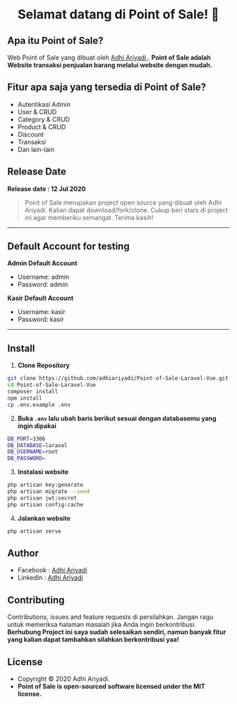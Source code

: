 <h1 align="center">Selamat datang di Point of Sale! 👋</h1>

## Apa itu Point of Sale?

Web Point of Sale yang dibuat oleh <a href="https://github.com/adhiariyadi"> Adhi Ariyadi </a>. **Point of Sale adalah Website transaksi penjualan barang melalui website dengan mudah.**

## Fitur apa saja yang tersedia di Point of Sale?

-   Autentikasi Admin
-   User & CRUD
-   Category & CRUD
-   Product & CRUD
-   Discount
-   Transaksi
-   Dan lain-lain

## Release Date

**Release date : 12 Jul 2020**

> Point of Sale merupakan project open source yang dibuat oleh Adhi Ariyadi. Kalian dapat download/fork/clone. Cukup beri stars di project ini agar memberiku semangat. Terima kasih!

---

## Default Account for testing

**Admin Default Account**

-   Username: admin
-   Password: admin

**Kasir Default Account**

-   Username: kasir
-   Password: kasir

---

## Install

1. **Clone Repository**

```bash
git clone https://github.com/adhiariyadi/Point-of-Sale-Laravel-Vue.git
cd Point-of-Sale-Laravel-Vue
composer install
npm install
cp .env.example .env
```

2. **Buka `.env` lalu ubah baris berikut sesuai dengan databasemu yang ingin dipakai**

```bash
DB_PORT=3306
DB_DATABASE=laravel
DB_USERNAME=root
DB_PASSWORD=
```

3. **Instalasi website**

```bash
php artisan key:generate
php artisan migrate --seed
php artisan jwt:secret
php artisan config:cache
```

4. **Jalankan website**

```bash
php artisan serve
```

## Author

-   Facebook : <a href="https://web.facebook.com/adhiariyadi.me/"> Adhi Ariyadi</a>
-   LinkedIn : <a href="https://www.linkedin.com/in/adhiariyadi/"> Adhi Ariyadi</a>

## Contributing

Contributions, issues and feature requests di persilahkan.
Jangan ragu untuk memeriksa halaman masalah jika Anda ingin berkontribusi. **Berhubung Project ini saya sudah selesaikan sendiri, namun banyak fitur yang kalian dapat tambahkan silahkan berkontribusi yaa!**

## License

-   Copyright © 2020 Adhi Ariyadi.
-   **Point of Sale is open-sourced software licensed under the MIT license.**
